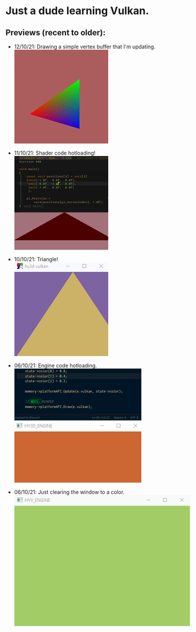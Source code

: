 # Just a dude learning Vulkan.

## Previews (recent to older):
* 12/10/21: Drawing a simple vertex buffer that I'm updating.\
![](previews/4_121021.gif)

* 11/10/21: Shader code hotloading!\
![](previews/3_111021.gif)

* 10/10/21: Triangle!\
![](previews/2_101021.gif)

* 06/10/21: Engine code hotloading.\
![](previews/1_071021.gif)

* 06/10/21: Just clearing the window to a color.\
![](previews/0_061021.gif)

